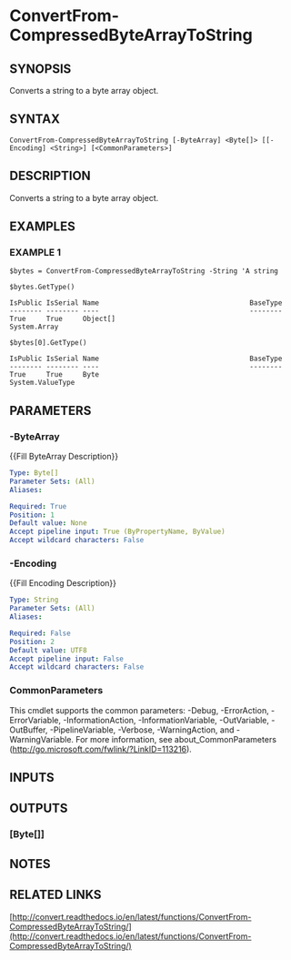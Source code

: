 # ConvertFrom-CompressedByteArrayToString

## SYNOPSIS
Converts a string to a byte array object.

## SYNTAX

```
ConvertFrom-CompressedByteArrayToString [-ByteArray] <Byte[]> [[-Encoding] <String>] [<CommonParameters>]
```

## DESCRIPTION
Converts a string to a byte array object.

## EXAMPLES

### EXAMPLE 1
```
$bytes = ConvertFrom-CompressedByteArrayToString -String 'A string

$bytes.GetType()

IsPublic IsSerial Name                                     BaseType
-------- -------- ----                                     --------
True     True     Object[]                                 System.Array

$bytes[0].GetType()

IsPublic IsSerial Name                                     BaseType
-------- -------- ----                                     --------
True     True     Byte                                     System.ValueType
```

## PARAMETERS

### -ByteArray
{{Fill ByteArray Description}}

```yaml
Type: Byte[]
Parameter Sets: (All)
Aliases:

Required: True
Position: 1
Default value: None
Accept pipeline input: True (ByPropertyName, ByValue)
Accept wildcard characters: False
```

### -Encoding
{{Fill Encoding Description}}

```yaml
Type: String
Parameter Sets: (All)
Aliases:

Required: False
Position: 2
Default value: UTF8
Accept pipeline input: False
Accept wildcard characters: False
```

### CommonParameters
This cmdlet supports the common parameters: -Debug, -ErrorAction, -ErrorVariable, -InformationAction, -InformationVariable, -OutVariable, -OutBuffer, -PipelineVariable, -Verbose, -WarningAction, and -WarningVariable.
For more information, see about_CommonParameters (http://go.microsoft.com/fwlink/?LinkID=113216).

## INPUTS

## OUTPUTS

### [Byte[]]

## NOTES

## RELATED LINKS

[http://convert.readthedocs.io/en/latest/functions/ConvertFrom-CompressedByteArrayToString/](http://convert.readthedocs.io/en/latest/functions/ConvertFrom-CompressedByteArrayToString/)


